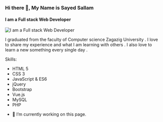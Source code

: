 ### Hi there 👋, My Name is Sayed Sallam
#### I am a Full stack Web Developer 
![I am a Full stack Web Developer ](https://media.licdn.com/dms/image/D4D03AQHy6yrC9h8iUQ/profile-displayphoto-shrink_200_200/0/1686854250505?e=1717027200&v=beta&t=cKrncAhxVryAnDXEBgL56LT_TO3lmidGsrKIEQBUtME)


I graduated from the faculty of Computer science Zagazig University . I love to share my experience and what I am learning with others . I also love to learn a new something every single day .

Skills:
* HTML 5 
* CSS 3
*  JavaScript & ES6
*   jQuery
*    Bootstrap
*    Vue.js
*  MySQL
*  PHP 

- 🔭 I’m currently working on this page. 




